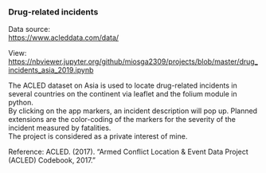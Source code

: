 ### Drug-related incidents

Data source:\
https://www.acleddata.com/data/

View:\
https://nbviewer.jupyter.org/github/miosga2309/projects/blob/master/drug_incidents_asia_2019.ipynb


The ACLED dataset on Asia is used to locate drug-related incidents in several countries on the continent via leaflet and the folium module in python.\
By clicking on the app markers, an incident description will pop up. Planned extensions are the color-coding of the markers for the severity of the incident measured by fatalities.\
The project is considered as a private interest of mine.

Reference:
  ACLED. (2017). “Armed Conflict Location & Event Data Project (ACLED)
  Codebook, 2017.”
